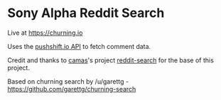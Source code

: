 # Sony Alpha Reddit Search

Live at <https://churning.io>

Uses the [pushshift.io API](https://pushshift.io/api-parameters/) to fetch comment data.

Credit and thanks to [camas](https://github.com/camas)'s project [reddit-search](https://github.com/camas/reddit-search) for the base of this project.

Based on churning search by /u/garettg - https://github.com/garettg/churning-search

